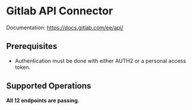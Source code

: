 # Gitlab API Connector

Documentation: https://docs.gitlab.com/ee/api/

## Prerequisites

+ Authentication must be done with either AUTH2 or a personal access token.

## Supported Operations
**All 12 endpoints are passing.**